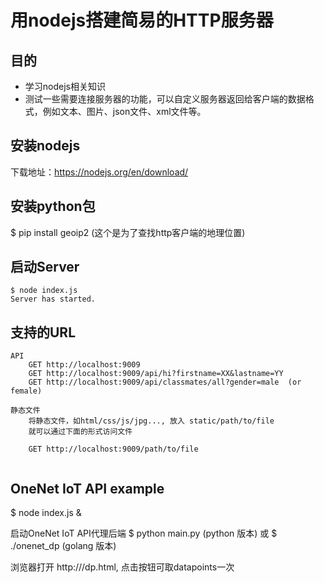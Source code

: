 # 用nodejs搭建简易的HTTP服务器

## 目的

* 学习nodejs相关知识
* 测试一些需要连接服务器的功能，可以自定义服务器返回给客户端的数据格式，例如文本、图片、json文件、xml文件等。

## 安装nodejs

下载地址：https://nodejs.org/en/download/

## 安装python包

$ pip install geoip2
(这个是为了查找http客户端的地理位置)

## 启动Server

```language
$ node index.js
Server has started.
```

## 支持的URL

```language
API
    GET http://localhost:9009
    GET http://localhost:9009/api/hi?firstname=XX&lastname=YY
    GET http://localhost:9009/api/classmates/all?gender=male  (or female)

静态文件
    将静态文件，如html/css/js/jpg..., 放入 static/path/to/file
    就可以通过下面的形式访问文件
    
    GET http://localhost:9009/path/to/file
    
```

## OneNet IoT API example
$ node index.js &

启动OneNet IoT API代理后端
$ python main.py    (python 版本)
或
$  ./onenet_dp      (golang 版本)

浏览器打开 http://<HOST>/dp.html, 点击按钮可取datapoints一次
